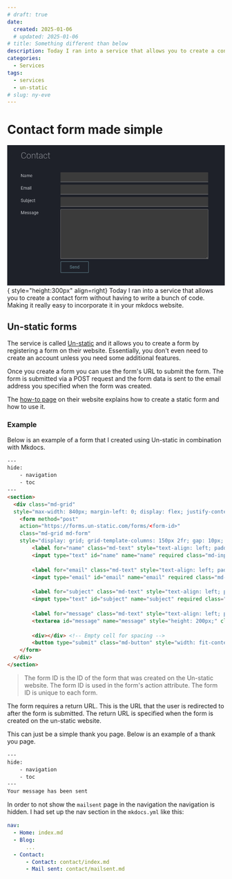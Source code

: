 ```yaml
---
# draft: true
date:
  created: 2025-01-06
  # updated: 2025-01-06
# title: Something different than below
description: Today I ran into a service that allows you to create a contact form without having to write a bunch of code. Making it really easy to incorporate it in your mkdocs website.
categories:
  - Services
tags:
  - services
  - un-static
# slug: ny-eve
---
```


# Contact form made simple

![form](images/unstatic_form.png){ style="height:300px" align=right}
Today I ran into a service that allows you to create a contact form without having to write a bunch of code. Making it really easy to incorporate it in your mkdocs website.

<!-- more -->

## Un-static forms

The service is called [Un-static](https://un-static.com) and it allows you to create a form by registering a form on their website. Essentially, you don't even need to create an account unless you need some additional features.

Once you create a form you can use the form's URL to submit the form. The form is submitted via a POST request and the form data is sent to the email address you specified when  the form was created.

The [how-to page](https://un-static.com/how-to/) on their website explains how to create a static form and how to use it.

### Example

Below is an example of a form that I created using Un-static in combination with Mkdocs.

```html title="docs/contact/index.md" linenums="1" hl_lines="10"
---
hide:
    - navigation
    - toc
---
<section>
  <div class="md-grid"
  style="max-width: 840px; margin-left: 0; display: flex; justify-content: left;">
    <form method="post"
    action="https://forms.un-static.com/forms/<form-id>"
    class="md-grid md-form"
    style="display: grid; grid-template-columns: 150px 2fr; gap: 10px; width: 100%;">
        <label for="name" class="md-text" style="text-align: left; padding-right: 10px;">Name</label>
        <input type="text" id="name" name="name" required class="md-input">

        <label for="email" class="md-text" style="text-align: left; padding-right: 10px;">Email</label>
        <input type="email" id="email" name="email" required class="md-input">

        <label for="subject" class="md-text" style="text-align: left; padding-right: 10px;">Subject</label>
        <input type="text" id="subject" name="subject" required class="md-input">

        <label for="message" class="md-text" style="text-align: left; padding-right: 10px;">Message</label>
        <textarea id="message" name="message" style="height: 200px;" class="md-input"></textarea>

        <div></div> <!-- Empty cell for spacing -->
        <button type="submit" class="md-button" style="width: fit-content; justify-self: start;">Send</button>
    </form>
  </div>
</section>
```

> The form ID is the ID of the form that was created on the Un-static website. The form ID is used in the form's action attribute. The form ID is unique to each form.


The form requires a return URL. This is the URL that the user is redirected to after the form is submitted. The return URL is specified when the form is created on the un-static website.


This can just be a simple thank you page. Below is an example of a thank you page.

```html title="docs/contact/mailsent.md"
---
hide:
    - navigation
    - toc
---
Your message has been sent
```

In order to not show the `mailsent` page in the navigation the navigation is hidden. I had set up the nav section in the `mkdocs.yml` like this:

```yaml title="mkdocs.yml"
nav:
  - Home: index.md
  - Blog:
      ...
  - Contact:
      - Contact: contact/index.md
      - Mail sent: contact/mailsent.md
```